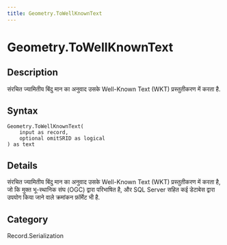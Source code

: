 ```yaml
---
title: Geometry.ToWellKnownText
---
```


# Geometry.ToWellKnownText


## Description

संरचित ज्यामितीय बिंदु मान का अनुवाद उसके Well-Known Text (WKT) प्रस्तुतीकरण में करता है.


## Syntax

```powerquery
Geometry.ToWellKnownText(
    input as record,
    optional omitSRID as logical
) as text
```


## Details

संरचित ज्यामितीय बिंदु मान का अनुवाद उसके Well-Known Text (WKT) प्रस्तुतीकरण में करता है, जो कि मुक्त भू-स्थानिक संघ (OGC) द्वारा परिभाषित है, और SQL Server सहित कई डेटाबेस द्वारा उपयोग किया जाने वाले क्रमांकन फ़ॉर्मेट भी है.



## Category
Record.Serialization
